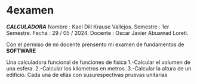 # 4examen
***CALCULADORA***
Nombre : Kael Dill Krause Vallejos.
Semestre : 1er Semestre.
Fecha : 29 / 05 / 2024.
Docente : Oscar Javier Abuawad Loreti.

Con el permiso de mi docente prensento mi examen de fundamentos de **SOFTWARE**

Una calculadora funcional de funciones de fisica 
    1.-Calcular el volumen de una esfera.
    2.-Calcular los kilometros en metros.
    3.-Calcular la altura de un edificio.
Cada una de ellas con susurespectivas pruevas unitarias    
